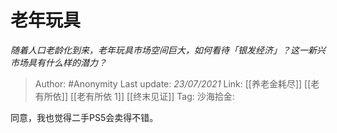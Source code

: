 # 老年玩具
*随着人口老龄化到来，老年玩具市场空间巨大，如何看待「银发经济」？这一新兴市场具有什么样的潜力？*

> Author: #Anonymity
> Last update: *23/07/2021*
> Link: [[养老金耗尽]] [[老有所依]] [[老有所依 1]] [[终末见证]]
> Tag:
> 沙海拾金:

同意，我也觉得二手PS5会卖得不错。
